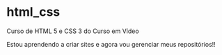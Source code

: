 # html_css
 Curso de HTML 5 e CSS 3 do Curso em Vídeo


 Estou aprendendo a criar sites e agora vou gerenciar meus repositórios!!
